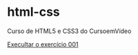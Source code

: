 # html-css
 Curso de HTML5 e CSS3 do CursoemVídeo 

 <a href="https://tabathamontes.github.io/html-css/exercicios/ex001/index.html">Execultar o exercício 001 </a>
